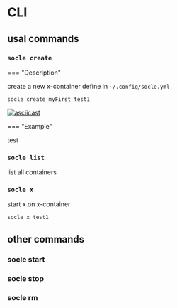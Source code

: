 # CLI

## usal commands

### `socle create`

=== "Description"

  create a new x-container define in `~/.config/socle.yml`
  ```
  socle create myFirst test1
  ```
  [![asciicast](https://asciinema.org/a/333393.svg)](https://asciinema.org/a/333393)

=== "Example"

  test

### `socle list`
list all containers
### `socle x`
start x on x-container
```
socle x test1
```

## other commands
### socle start
### socle stop
### socle rm



